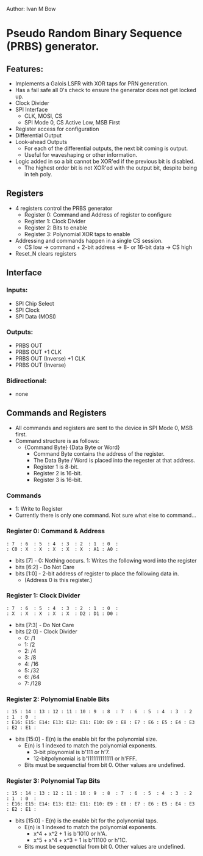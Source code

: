 Author: Ivan M Bow

# Pseudo Random Binary Sequence (PRBS) generator.
## Features:
- Implements a Galois LSFR with XOR taps for PRN generation.
- Has a fail safe all 0's check to ensure the generator does not get locked up.
- Clock Divider
- SPI Interface
  - CLK, MOSI, CS
  - SPI Mode 0, CS Active Low, MSB First
- Register access for configuration
- Differential Output
- Look-ahead Outputs
  - For each of the differential outputs, the next bit coming is output.
  - Useful for waveshaping or other information.
- Logic added in so a bit cannot be XOR'ed if the previous bit is disabled.
  - The highest order bit is not XOR'ed with the output bit, despite being in teh poly.

## Registers
- 4 registers control the PRBS generator
  - Register 0: Command and Address of register to configure
  - Register 1: Clock Divider
  - Register 2: Bits to enable
  - Register 3: Polynomial XOR taps to enable
- Addressing and commands happen in a single CS session.
  - CS low -> command + 2-bit address -> 8- or 16-bit data -> CS high
- Reset_N clears registers

## Interface
### Inputs:
- SPI Chip Select
- SPI Clock
- SPI Data (MOSI)

### Outputs:
- PRBS OUT
- PRBS OUT +1 CLK
- PRBS OUT (Inverse) +1 CLK
- PRBS OUT (Inverse)

### Bidirectional:
- none

## Commands and Registers
- All commands and registers are sent to the device in SPI Mode 0, MSB first.
- Command structure is as follows:
  - {Command Byte} {Data Byte or Word}
    - Command Byte contains the address of the register.
    - The Data Byte / Word is placed into the regester at that address.
    - Register 1 is 8-bit.
    - Register 2 is 16-bit.
    - Register 3 is 16-bit.

### Commands
- 1: Write to Register
- Currently there is only one command. Not sure what else to command...

### Register 0: Command & Address
```
: 7  : 6  : 5  : 4  : 3  : 2  : 1  : 0  :
: C0 : X  : X  : X  : X  : X  : A1 : A0 :
```
- bits [7]   - 0: Nothing occurs.
               1: Writes the following word into the register
- bits [6:2] - Do Not Care
- bits [1:0] - 2-bit address of register to place the following data in.
  - (Address 0 is this register.)

### Register 1: Clock Divider
```
: 7  : 6  : 5  : 4  : 3  : 2  : 1  : 0  :
: X  : X  : X  : X  : X  : D2 : D1 : D0 :
```
- bits [7:3] - Do Not Care
- bits [2:0] - Clock Divider
  - 0: /1
  - 1: /2
  - 2: /4
  - 3: /8
  - 4: /16
  - 5: /32
  - 6: /64
  - 7: /128

### Register 2: Polynomial Enable Bits
```
: 15 : 14 : 13 : 12 : 11 : 10 : 9  : 8  : 7  : 6  : 5  : 4  : 3  : 2  : 1  : 0  :
: E16: E15: E14: E13: E12: E11: E10: E9 : E8 : E7 : E6 : E5 : E4 : E3 : E2 : E1 :
```
- bits [15:0] - E(n) is the enable bit for the polynomial size.
  - E(n) is 1 indexed to match the polynomial exponents.
    - 3-bit ploynomial is b'111 or h'7.
    - 12-bitpolynomial is b'111111111111 or h'FFF.
  - Bits must be sequenctial from bit 0. Other values are undefined.

### Register 3: Polynomial Tap Bits
```
: 15 : 14 : 13 : 12 : 11 : 10 : 9  : 8  : 7  : 6  : 5  : 4  : 3  : 2  : 1  : 0  :
: E16: E15: E14: E13: E12: E11: E10: E9 : E8 : E7 : E6 : E5 : E4 : E3 : E2 : E1 :
```
- bits [15:0] - E(n) is the enable bit for the polynomial taps.
  - E(n) is 1 indexed to match the polynomial exponents.
    - x^4 + x^2 + 1 is b'1010 or h'A.
    - x^5 + x^4 + x^3 + 1 is b'11100 or h'1C.
  - Bits must be sequenctial from bit 0. Other values are undefined.


